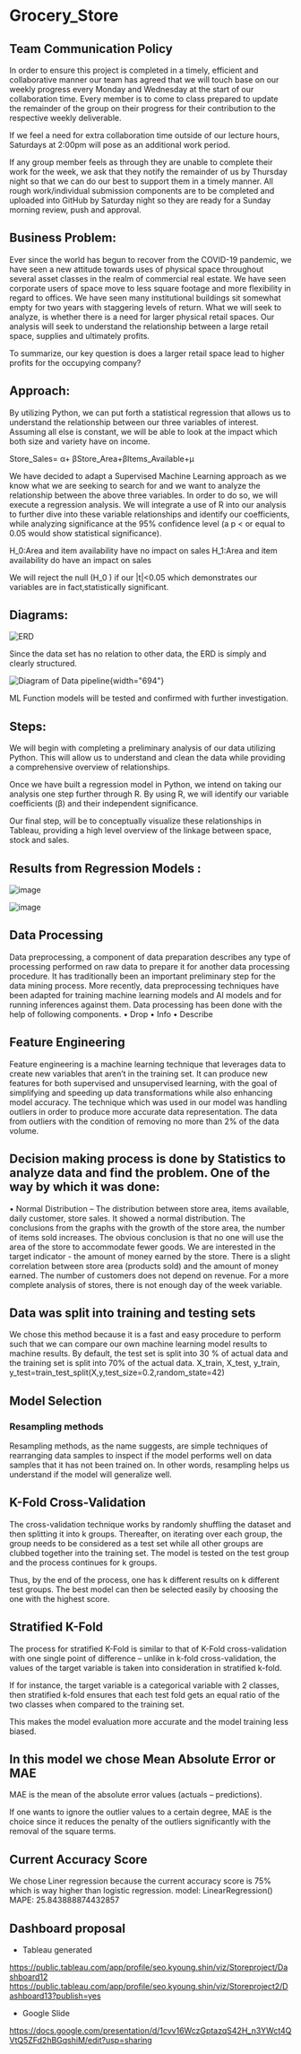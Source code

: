 # Grocery_Store

## Team Communication Policy

In order to ensure this project is completed in a timely, efficient and collaborative manner our team has agreed that we will touch base on our weekly progress every Monday and Wednesday at the start of our collaboration time. Every member is to come to class prepared to update the remainder of the group on their progress for their contribution to the respective weekly deliverable.

If we feel a need for extra collaboration time outside of our lecture hours, Saturdays at 2:00pm will pose as an additional work period.

If any group member feels as through they are unable to complete their work for the week, we ask that they notify the remainder of us by Thursday night so that we can do our best to support them in a timely manner. All rough work/individual submission components are to be completed and uploaded into GitHub by Saturday night so they are ready for a Sunday morning review, push and approval.

## Business Problem:

Ever since the world has begun to recover from the COVID-19 pandemic, we have seen a new attitude towards uses of physical space throughout several asset classes in the realm of commercial real estate. We have seen corporate users of space move to less square footage and more flexibility in regard to offices. We have seen many institutional buildings sit somewhat empty for two years with staggering levels of return. What we will seek to analyze, is whether there is a need for larger physical retail spaces. Our analysis will seek to understand the relationship between a large retail space, supplies and ultimately profits.

To summarize, our key question is does a larger retail space lead to higher profits for the occupying company?

## Approach:

By utilizing Python, we can put forth a statistical regression that allows us to understand the relationship between our three variables of interest. Assuming all else is constant, we will be able to look at the impact which both size and variety have on income.

Store_Sales= α+ βStore_Area+βItems_Available+μ

We have decided to adapt a Supervised Machine Learning approach as we know what we are seeking to search for and we want to analyze the relationship between the above three variables. In order to do so, we will execute a regression analysis. We will integrate a use of R into our analysis to further dive into these variable relationships and identify our coefficients, while analyzing significance at the 95% confidence level (a p \< or equal to 0.05 would show statistical significance).

H_0:Area and item availability have no impact on sales H_1:Area and item availability do have an impact on sales

We will reject the null (H_0 ) if our \|t\|\<0.05 which demonstrates our variables are in fact,statistically significant.

## Diagrams:

![ERD](images/QuickDBD-export.png)

Since the data set has no relation to other data, the ERD is simply and clearly structured.

![Diagram of Data pipeline](images/pipeline.png){width="694"}

ML Function models will be tested and confirmed with further investigation.

## Steps:

We will begin with completing a preliminary analysis of our data utilizing Python. This will allow us to understand and clean the data while providing a comprehensive overview of relationships.

Once we have built a regression model in Python, we intend on taking our analysis one step further through R. By using R, we will identify our variable coefficients (β) and their independent significance.

Our final step, will be to conceptually visualize these relationships in Tableau, providing a high level overview of the linkage between space, stock and sales.


## Results from Regression Models :

![image](https://user-images.githubusercontent.com/99941484/183305875-5a658c8f-ac6a-4d0c-81ca-6e0f355ba3d6.png)

![image](https://user-images.githubusercontent.com/99941484/183305907-3808debc-42c6-4291-9ffb-c7d2571a522f.png)

## Data Processing
Data preprocessing, a component of data preparation describes any type of processing performed on raw data to prepare it for another data processing procedure. It has traditionally been an important preliminary step for the data mining process. More recently, data preprocessing techniques have been adapted for training machine learning models and AI models and for running inferences against them. 
Data processing has been done with the help of following components.
•	Drop
•	Info
•	Describe

## Feature Engineering
Feature engineering is a machine learning technique that leverages data to create new variables that aren’t in the training set. It can produce new features for both supervised and unsupervised learning, with the goal of simplifying and speeding up data transformations while also enhancing model accuracy. The technique which was used in our model was handling outliers in order to produce more accurate data representation. The data from outliers with the condition of removing no more than 2% of the data volume.


## Decision making process is done by Statistics to analyze data and find the problem. One of the way by which it was done:
•	Normal Distribution – The distribution between store area, items available, daily customer, store sales. It showed a normal distribution. The conclusions from the graphs with the growth of the store area, the number of items sold increases. The obvious conclusion is that no one will use the area of the store to accommodate fewer goods.  We are interested in the target indicator - the amount of money earned by the store. There is a slight correlation between store area (products sold) and the amount of money earned. The number of customers does not depend on revenue. For a more complete analysis of stores, there is not enough day of the week variable.

## Data was split into training and testing sets 
We chose this method because it is a fast and easy procedure to perform such that we can compare our own machine learning model results to machine results. By default, the test set is split into 30 % of actual data and the training set is split into 70% of the actual data. 
X_train, X_test, y_train, y_test=train_test_split(X,y,test_size=0.2,random_state=42)


## Model Selection
### Resampling methods

Resampling methods, as the name suggests, are simple techniques of rearranging data samples to inspect if the model performs well on data samples that it has not been trained on. In other words, resampling helps us understand if the model will generalize well.

## K-Fold Cross-Validation

The cross-validation technique works by randomly shuffling the dataset and then splitting it into k groups. Thereafter, on iterating over each group, the group needs to be considered as a test set while all other groups are clubbed together into the training set. The model is tested on the test group and the process continues for k groups.

Thus, by the end of the process, one has k different results on k different test groups. The best model can then be selected easily by choosing the one with the highest score.

## Stratified K-Fold

The process for stratified K-Fold is similar to that of K-Fold cross-validation with one single point of difference – unlike in k-fold cross-validation, the values of the target variable is taken into consideration in stratified k-fold.

If for instance, the target variable is a categorical variable with 2 classes, then stratified k-fold ensures that each test fold gets an equal ratio of the two classes when compared to the training set.

This makes the model evaluation more accurate and the model training less biased.

## In this model we chose Mean Absolute Error or MAE

MAE is the mean of the absolute error values (actuals – predictions).
 
If one wants to ignore the outlier values to a certain degree, MAE is the choice since it reduces the penalty of the outliers significantly with the removal of the square terms.

## Current Accuracy Score 
We chose Liner regression because the current accuracy score is 75% which is way higher than logistic regression. 
model: LinearRegression()
MAPE: 25.843888874432857

## Dashboard proposal 


* Tableau generated 

https://public.tableau.com/app/profile/seo.kyoung.shin/viz/Storeproject/Dashboard12
https://public.tableau.com/app/profile/seo.kyoung.shin/viz/Storeproject2/Dashboard13?publish=yes

* Google Slide 

https://docs.google.com/presentation/d/1cvv16WczGptazqS42H_n3YWct4QVtQ5ZFd2hBGqshiM/edit?usp=sharing

